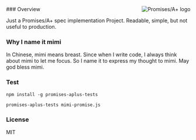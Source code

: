 <a href="https://promisesaplus.com/">
    <img src="https://promisesaplus.com/assets/logo-small.png" alt="Promises/A+ logo"
         title="Promises/A+ 1.0 compliant" align="right" />
</a>
### Overview

Just a Promises/A+ spec implementation Project. Readable, simple, but not useful to production.


### Why I name it mimi

In Chinese, mimi means breast. Since when I write code, I always think about mimi to let me focus. So I name it to express my thought to mimi. May god bless mimi.

### Test
`npm install -g promises-aplus-tests `

`promises-aplus-tests mimi-promise.js`


### License
MIT
